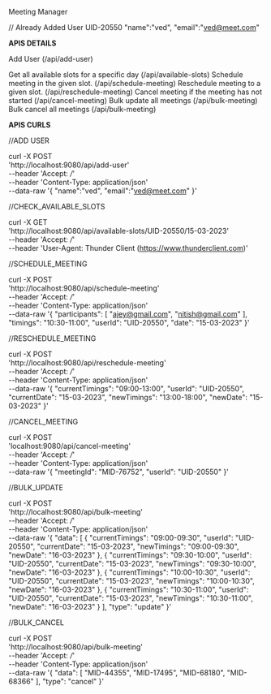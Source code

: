 Meeting Manager

// Already Added User
UID-20550
"name":"ved",
"email":"ved@meet.com"

**************APIS DETAILS**************

Add User                                            (/api/add-user)

Get all available slots for a specific day          (/api/available-slots)
Schedule meeting in the given slot.                 (/api/schedule-meeting)
Reschedule meeting to a given slot.                 (/api/reschedule-meeting)
Cancel meeting if the meeting has not started       (/api/cancel-meeting)
Bulk update all meetings                            (/api/bulk-meeting)
Bulk cancel all meetings                            (/api/bulk-meeting)

**************APIS CURLS**************

//ADD USER

curl -X POST \
  'http://localhost:9080/api/add-user' \
  --header 'Accept: */*' \
  --header 'Content-Type: application/json' \
  --data-raw '{
  "name":"ved",
  "email":"ved@meet.com"
}'

//CHECK_AVAILABLE_SLOTS

curl -X GET \
  'http://localhost:9080/api/available-slots/UID-20550/15-03-2023' \
  --header 'Accept: */*' \
  --header 'User-Agent: Thunder Client (https://www.thunderclient.com)'

//SCHEDULE_MEETING

curl -X POST \
  'http://localhost:9080/api/schedule-meeting' \
  --header 'Accept: */*' \
  --header 'Content-Type: application/json' \
  --data-raw '{
  "participants": [
    "ajey@gmail.com",
    "nitish@gmail.com"
  ],
  "timings": "10:30-11:00",
  "userId": "UID-20550",
  "date": "15-03-2023"
}'

//RESCHEDULE_MEETING

curl -X POST \
  'http://localhost:9080/api/reschedule-meeting' \
  --header 'Accept: */*' \
  --header 'Content-Type: application/json' \
  --data-raw '{
  "currentTimings": "09:00-13:00",
  "userId": "UID-20550",
  "currentDate": "15-03-2023",
  "newTimings": "13:00-18:00",
  "newDate": "15-03-2023"
}'

//CANCEL_MEETING

curl -X POST \
  'localhost:9080/api/cancel-meeting' \
  --header 'Accept: */*' \
  --header 'Content-Type: application/json' \
  --data-raw '{
  "meetingId": "MID-76752",
  "userId": "UID-20550"
}'

//BULK_UPDATE

curl -X POST \
  'http://localhost:9080/api/bulk-meeting' \
  --header 'Accept: */*' \
  --header 'Content-Type: application/json' \
  --data-raw '{
  "data": [
    {
      "currentTimings": "09:00-09:30",
      "userId": "UID-20550",
      "currentDate": "15-03-2023",
      "newTimings": "09:00-09:30",
      "newDate": "16-03-2023"
    },
    {
      "currentTimings": "09:30-10:00",
      "userId": "UID-20550",
      "currentDate": "15-03-2023",
      "newTimings": "09:30-10:00",
      "newDate": "16-03-2023"
    },
    {
      "currentTimings": "10:00-10:30",
      "userId": "UID-20550",
      "currentDate": "15-03-2023",
      "newTimings": "10:00-10:30",
      "newDate": "16-03-2023"
    },
    {
      "currentTimings": "10:30-11:00",
      "userId": "UID-20550",
      "currentDate": "15-03-2023",
      "newTimings": "10:30-11:00",
      "newDate": "16-03-2023"
    }
  ],
  "type": "update"
}'

//BULK_CANCEL

curl -X POST \
  'http://localhost:9080/api/bulk-meeting' \
  --header 'Accept: */*' \
  --header 'Content-Type: application/json' \
  --data-raw '{
  "data": [
   "MID-44355",
   "MID-17495",
   "MID-68180",
   "MID-68366"
  ],
  "type": "cancel"
}'
